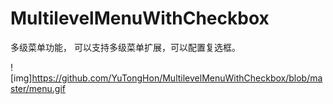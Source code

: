 # MultilevelMenuWithCheckbox
多级菜单功能， 可以支持多级菜单扩展，可以配置复选框。

 ![img]https://github.com/YuTongHon/MultilevelMenuWithCheckbox/blob/master/menu.gif
